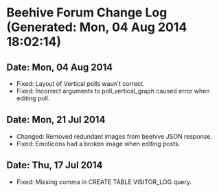 # Beehive Forum Change Log (Generated: Mon, 04 Aug 2014 18:02:14)

## Date: Mon, 04 Aug 2014

- Fixed: Layout of Vertical polls wasn't correct.
- Fixed: Incorrect arguments to poll\_vertical\_graph caused error
         when editing poll.

## Date: Mon, 21 Jul 2014

- Changed: Removed redundant images from beehive JSON response.
- Fixed: Emoticons had a broken image when editing posts.

## Date: Thu, 17 Jul 2014

- Fixed: Missing comma in CREATE TABLE VISITOR\_LOG query.

